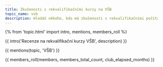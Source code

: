 ```yaml
---
title: Zkušenosti s rekvalifikačními kurzy na VŠB
topic_name: vsb
description: Hledáš někoho, kdo má zkušenosti s rekvalifikačními počítačovými kurzy na VŠB-TU? Má smysl se na ně hlásit?
---
```

{% from 'topic.html' import intro, mentions, members_roll %}

{{ intro('Recenze na rekvalifikační kurzy VŠB', description) }}

{{ mentions(topic, 'VŠB') }}

{{ members_roll(members, members_total_count, club_elapsed_months) }}
